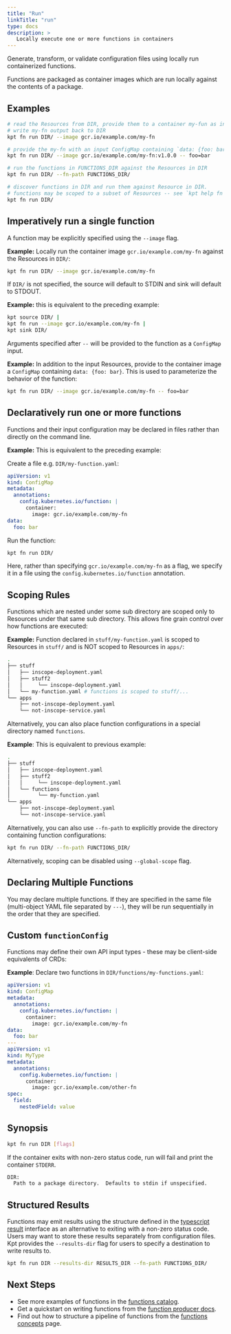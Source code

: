 ```yaml
---
title: "Run"
linkTitle: "run"
type: docs
description: >
   Locally execute one or more functions in containers
---
```

<!--mdtogo:Short
    Locally execute one or more functions in containers
-->

Generate, transform, or validate configuration files using locally run
containerized functions.

Functions are packaged as container images which are run locally against
the contents of a package.

## Examples
<!--mdtogo:Examples-->
```sh
# read the Resources from DIR, provide them to a container my-fun as input,
# write my-fn output back to DIR
kpt fn run DIR/ --image gcr.io/example.com/my-fn
```

```sh
# provide the my-fn with an input ConfigMap containing `data: {foo: bar}`
kpt fn run DIR/ --image gcr.io/example.com/my-fn:v1.0.0 -- foo=bar
```

```sh
# run the functions in FUNCTIONS_DIR against the Resources in DIR
kpt fn run DIR/ --fn-path FUNCTIONS_DIR/
```

```sh
# discover functions in DIR and run them against Resource in DIR.
# functions may be scoped to a subset of Resources -- see `kpt help fn run`
kpt fn run DIR/
```
<!--mdtogo-->

## Imperatively run a single function

A function may be explicitly specified using the `--image` flag.

__Example:__ Locally run the container image `gcr.io/example.com/my-fn` against
the Resources in `DIR/`:

```sh
kpt fn run DIR/ --image gcr.io/example.com/my-fn
```

If `DIR/` is not specified, the source will default to STDIN and sink will default
to STDOUT.

__Example:__ this is equivalent to the preceding example:

```sh
kpt source DIR/ |
kpt fn run --image gcr.io/example.com/my-fn |
kpt sink DIR/
```

Arguments specified after `--` will be provided to the function as a `ConfigMap` input.

__Example:__ In addition to the input Resources, provide to the container image a
`ConfigMap` containing `data: {foo: bar}`. This is used to parameterize the behavior
of the function:

```sh
kpt fn run DIR/ --image gcr.io/example.com/my-fn -- foo=bar
```

## Declaratively run one or more functions

Functions and their input configuration may be declared in files rather than directly
on the command line.

__Example:__ This is equivalent to the preceding example:

Create a file e.g. `DIR/my-function.yaml`:

```yaml
apiVersion: v1
kind: ConfigMap
metadata:
  annotations:
    config.kubernetes.io/function: |
      container:
        image: gcr.io/example.com/my-fn
data:
  foo: bar
```

Run the function:

``` sh
kpt fn run DIR/
```

Here, rather than specifying `gcr.io/example.com/my-fn` as a flag, we specify it in a
file using the `config.kubernetes.io/function` annotation.

## Scoping Rules

Functions which are nested under some sub directory are scoped only to Resources under
that same sub directory. This allows fine grain control over how functions are
executed:

__Example:__ Function declared in `stuff/my-function.yaml` is scoped to Resources in
`stuff/` and is NOT scoped to Resources in `apps/`:

```sh
.
├── stuff
│   ├── inscope-deployment.yaml
│   ├── stuff2
│   │     └── inscope-deployment.yaml
│   └── my-function.yaml # functions is scoped to stuff/...
└── apps
    ├── not-inscope-deployment.yaml
    └── not-inscope-service.yaml
```

Alternatively, you can also place function configurations in a special directory named
`functions`.

__Example__: This is equivalent to previous example:

```sh
.
├── stuff
│   ├── inscope-deployment.yaml
│   ├── stuff2
│   │     └── inscope-deployment.yaml
│   └── functions
│         └── my-function.yaml
└── apps
    ├── not-inscope-deployment.yaml
    └── not-inscope-service.yaml
```

Alternatively, you can also use `--fn-path` to explicitly provide the directory
containing function configurations:

```sh
kpt fn run DIR/ --fn-path FUNCTIONS_DIR/
```

Alternatively, scoping can be disabled using `--global-scope` flag.

## Declaring Multiple Functions

You may declare multiple functions. If they are specified in the same file
(multi-object YAML file separated by `---`), they will
be run sequentially in the order that they are specified.

## Custom `functionConfig`

Functions may define their own API input types - these may be client-side equivalents
of CRDs:

__Example__: Declare two functions in `DIR/functions/my-functions.yaml`:

```yaml
apiVersion: v1
kind: ConfigMap
metadata:
  annotations:
    config.kubernetes.io/function: |
      container:
        image: gcr.io/example.com/my-fn
data:
  foo: bar
---
apiVersion: v1
kind: MyType
metadata:
  annotations:
    config.kubernetes.io/function: |
      container:
        image: gcr.io/example.com/other-fn
spec:
  field:
    nestedField: value
```

## Synopsis
<!--mdtogo:Long-->
```sh
kpt fn run DIR [flags]
```

If the container exits with non-zero status code, run will fail and print the
container `STDERR`.

```sh
DIR:
  Path to a package directory.  Defaults to stdin if unspecified.
```
<!--mdtogo-->

## Structured Results

Functions may emit results using the structure defined in the [typescript result] interface as an alternative to
exiting with a non-zero status code. Users may want to store these results separately from configuration
files. Kpt provides the `--results-dir` flag for users to specify a destination to write results to.

```sh
kpt fn run DIR --results-dir RESULTS_DIR --fn-path FUNCTIONS_DIR/
```

## Next Steps

- See more examples of functions in the [functions catalog].
- Get a quickstart on writing functions from the [function producer docs].
- Find out how to structure a pipeline of functions from the [functions concepts] page.

[typescript result]: https://github.com/GoogleContainerTools/kpt-functions-sdk/blob/master/ts/kpt-functions/src/types.ts
[functions catalog]: ../../../guides/consumer/function/catalog
[function producer docs]: ../../../guides/producer/functions/
[functions concepts]: ../../../concepts/functions/
